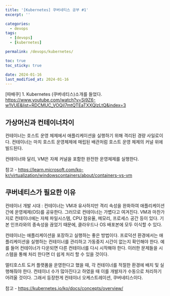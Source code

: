 ```yaml
---
title: '[Kubernetes] 쿠버네티스 공부 #1'
excerpt: ''

categories:
  - devops
tags:
  - [devops]
  - [kubernetes]

permalink: /devops/kubernetes/

toc: true
toc_sticky: true

date: 2024-01-16
last_modified_at: 2024-01-16
---
```


[따배쿠] 1. Kubernetes (쿠버네티스)소개를 들었다.
https://www.youtube.com/watch?v=Sj9Z6-w1VUE&list=RDCMUC_VOQjI7mtQTEaTXXQIzLtQ&index=3

## 가상머신과 컨테이너차이

컨테이너는 호스트 운영 체제에서 애플리케이션을 실행하기 위해 격리된 경량 사일로이다.
컨테이너는 마치 호스트 운영체제에 매립된 배관처럼 호스트 운영 체제의 커널 위에 빌드된다.

컨테이너와 달리, VM은 자체 커널을 포함한 완전한 운영체제를 실행한다.

참고 - https://learn.microsoft.com/ko-kr/virtualization/windowscontainers/about/containers-vs-vm

## 쿠버네티스가 필요한 이유

컨테이너 개발 시대 : 컨테이너는 VM과 유사하지만 격리 속성을 완화하여 애플리케이션 간에 운영체제(OS)를 공유한다.
그러므로 컨테이너는 가볍다고 여겨진다. VM과 마찬가지로 컨테이너에는 자체 파일시스템, CPU 점유율, 메모리, 프로세스 공간 등이 있다.
기본 인프라와의 종속성을 끊었기 때문에, 클라우드나 OS 배포본에 모두 이식할 수 있다.

컨테이너는 애플리케이션을 포장하고 실행하는 좋은 방법이다. 프로덕션 환경에서는 애플리케이션을 실행하는 컨테이너를 관리하고
가동중지 시간이 없는지 확인해야 한다. 예를 들어 컨테이너가 다운되면 다른 컨테이너를 다시 시작해야 한다.
이러한 문제들을 시스템을 통해 처리 한다면 더 쉽게 처리 할 수 있을 것이다.

멀티호스트 도커 플랫폼을 운영한다고 했을 때, 각 컨테이너를 적절한 환경에 배치 및 실행해줘야 한다.
컨테이너 수가 많아진다고 하였을 때 이를 개발자가 수동으로 처리하기 어려울 것이다.
그래서 등장한게 컨테이너 오케스트레이션, 쿠버네티스이다.

참고 - https://kubernetes.io/ko/docs/concepts/overview/
